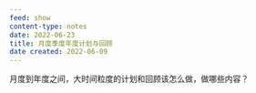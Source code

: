 ```yaml
---
feed: show
content-type: notes
date: 2022-06-23
title: 月度季度年度计划与回顾
date created: 2022-06-09
---
```

月度到年度之间，大时间粒度的计划和回顾该怎么做，做哪些内容？
